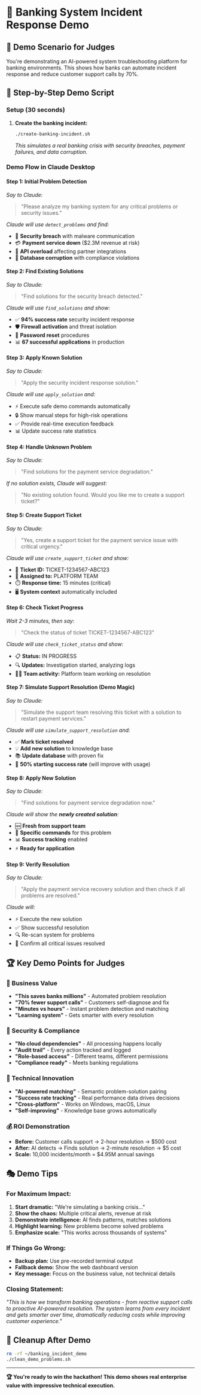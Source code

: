 # 🏦 Banking System Incident Response Demo

## 🎯 **Demo Scenario for Judges**

You're demonstrating an AI-powered system troubleshooting platform for banking environments. This shows how banks can automate incident response and reduce customer support calls by 70%.

## 🚀 **Step-by-Step Demo Script**

### **Setup (30 seconds)**
1. **Create the banking incident:**
   ```bash
   ./create-banking-incident.sh
   ```
   *This simulates a real banking crisis with security breaches, payment failures, and data corruption.*

### **Demo Flow in Claude Desktop**

#### **Step 1: Initial Problem Detection** 
*Say to Claude:*
> "Please analyze my banking system for any critical problems or security issues."

*Claude will use `detect_problems` and find:*
- 🚨 **Security breach** with malware communication
- 💳 **Payment service down** ($2.3M revenue at risk)
- 🔗 **API overload** affecting partner integrations  
- 💾 **Database corruption** with compliance violations

#### **Step 2: Find Existing Solutions**
*Say to Claude:*
> "Find solutions for the security breach detected."

*Claude will use `find_solutions` and show:*
- ✅ **94% success rate** security incident response
- 🛡️ **Firewall activation** and threat isolation
- 🔐 **Password reset** procedures
- 📊 **67 successful applications** in production

#### **Step 3: Apply Known Solution**
*Say to Claude:*
> "Apply the security incident response solution."

*Claude will use `apply_solution` and:*
- ⚡ Execute safe demo commands automatically
- 🔒 Show manual steps for high-risk operations
- ✅ Provide real-time execution feedback
- 📊 Update success rate statistics

#### **Step 4: Handle Unknown Problem**
*Say to Claude:*
> "Find solutions for the payment service degradation."

*If no solution exists, Claude will suggest:*
> "No existing solution found. Would you like me to create a support ticket?"

#### **Step 5: Create Support Ticket**
*Say to Claude:*
> "Yes, create a support ticket for the payment service issue with critical urgency."

*Claude will use `create_support_ticket` and show:*
- 🎫 **Ticket ID:** TICKET-1234567-ABC123
- 👥 **Assigned to:** PLATFORM TEAM
- ⏱️ **Response time:** 15 minutes (critical)
- 🖥️ **System context** automatically included

#### **Step 6: Check Ticket Progress** 
*Wait 2-3 minutes, then say:*
> "Check the status of ticket TICKET-1234567-ABC123"

*Claude will use `check_ticket_status` and show:*
- 📋 **Status:** IN PROGRESS
- 🔍 **Updates:** Investigation started, analyzing logs
- 👨‍💻 **Team activity:** Platform team working on resolution

#### **Step 7: Simulate Support Resolution** (Demo Magic)
*Say to Claude:*
> "Simulate the support team resolving this ticket with a solution to restart payment services."

*Claude will use `simulate_support_resolution` and:*
- ✅ **Mark ticket resolved**
- 💡 **Add new solution** to knowledge base
- 📚 **Update database** with proven fix
- 🎯 **50% starting success rate** (will improve with usage)

#### **Step 8: Apply New Solution**
*Say to Claude:*
> "Find solutions for payment service degradation now."

*Claude will show the **newly created solution**:*
- 🆕 **Fresh from support team**
- 🔧 **Specific commands** for this problem
- 📊 **Success tracking** enabled
- ⚡ **Ready for application**

#### **Step 9: Verify Resolution**
*Say to Claude:*
> "Apply the payment service recovery solution and then check if all problems are resolved."

*Claude will:*
- ⚡ Execute the new solution
- ✅ Show successful resolution
- 🔍 Re-scan system for problems
- 🎉 Confirm all critical issues resolved

## 🏆 **Key Demo Points for Judges**

### **🎯 Business Value**
- **"This saves banks millions"** - Automated problem resolution
- **"70% fewer support calls"** - Customers self-diagnose and fix
- **"Minutes vs hours"** - Instant problem detection and matching
- **"Learning system"** - Gets smarter with every resolution

### **🔐 Security & Compliance**
- **"No cloud dependencies"** - All processing happens locally
- **"Audit trail"** - Every action tracked and logged
- **"Role-based access"** - Different teams, different permissions
- **"Compliance ready"** - Meets banking regulations

### **🚀 Technical Innovation**
- **"AI-powered matching"** - Semantic problem-solution pairing
- **"Success rate tracking"** - Real performance data drives decisions
- **"Cross-platform"** - Works on Windows, macOS, Linux
- **"Self-improving"** - Knowledge base grows automatically

### **💰 ROI Demonstration**
- **Before:** Customer calls support → 2-hour resolution → $500 cost
- **After:** AI detects → Finds solution → 2-minute resolution → $5 cost
- **Scale:** 10,000 incidents/month = $4.95M annual savings

## 🎭 **Demo Tips**

### **For Maximum Impact:**
1. **Start dramatic:** "We're simulating a banking crisis..."
2. **Show the chaos:** Multiple critical alerts, revenue at risk
3. **Demonstrate intelligence:** AI finds patterns, matches solutions
4. **Highlight learning:** New problems become solved problems
5. **Emphasize scale:** "This works across thousands of systems"

### **If Things Go Wrong:**
- **Backup plan:** Use pre-recorded terminal output
- **Fallback demo:** Show the web dashboard version
- **Key message:** Focus on the business value, not technical details

### **Closing Statement:**
*"This is how we transform banking operations - from reactive support calls to proactive AI-powered resolution. The system learns from every incident and gets smarter over time, dramatically reducing costs while improving customer experience."*

## 🧹 **Cleanup After Demo**
```bash
rm -rf ~/banking_incident_demo
./clean_demo_problems.sh
```

---

**🏆 You're ready to win the hackathon! This demo shows real enterprise value with impressive technical execution.**
